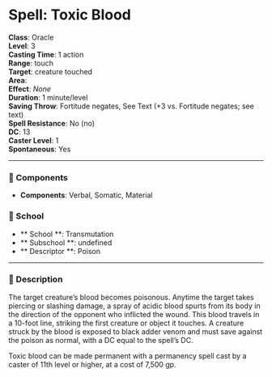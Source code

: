 
# Spell: Toxic Blood
**Class**: Oracle  
**Level**: 3  
**Casting Time**: 1 action  
**Range**: touch  
**Target**: creature touched  
**Area**:   
**Effect**: _None_  
**Duration**: 1 minute/level  
**Saving Throw**: Fortitude negates, See Text (+3 vs. Fortitude negates; see text)  
**Spell Resistance**: No (no)  
**DC**: 13  
**Caster Level**: 1  
**Spontaneous**: Yes

---

### 🔮 Components
- **Components**: Verbal, Somatic, Material

### 🏫 School
- ** School **: Transmutation
- ** Subschool **: undefined
- ** Descriptor **: Poison
---

### 📜 Description
The target creature’s blood becomes poisonous. Anytime the target takes piercing or slashing damage, a spray of acidic blood spurts from its body in the direction of the opponent who inflicted the wound. This blood travels in a 10-foot line, striking the first creature or object it touches. A creature struck by the blood is exposed to black adder venom and must save against the poison as normal, with a DC equal to the spell’s DC.

Toxic blood can be made permanent with a permanency spell cast by a caster of 11th level or higher, at a cost of 7,500 gp.
